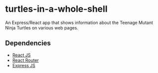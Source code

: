 # turtles-in-a-whole-shell
An Express/React app that shows information about the Teenage Mutant Ninja Turtles on various web pages.

## Dependencies
* [React JS](https://reactjs.org/)
* [React Router](https://www.npmjs.com/package/react-router)
* [Express JS](https://expressjs.com/)